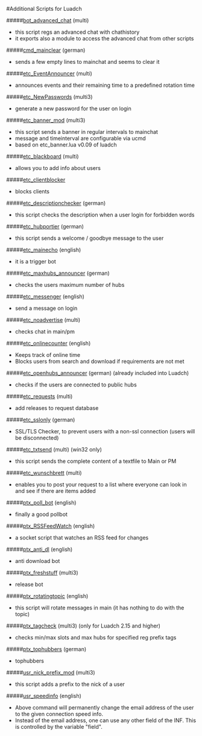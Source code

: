 #Additional Scripts for Luadch

#####[bot_advanced_chat](https://github.com/luadch/scripts/tree/master/zip) (multi)
 - this script regs an advanced chat with chathistory
 - it exports also a module to access the advanced chat from other scripts

#####[cmd_mainclear](https://github.com/luadch/scripts/tree/master/zip) (german)
- sends a few empty lines to mainchat and seems to clear it

#####[etc_EventAnnouncer](https://github.com/luadch/scripts/tree/master/zip) (multi)
- announces events and their remaining time to a predefined rotation time

#####[etc_NewPasswords](https://github.com/luadch/scripts/tree/master/zip) (multi3)
- generate a new password for the user on login

#####[etc_banner_mod](https://github.com/luadch/scripts/tree/master/zip) (multi3)
- this script sends a banner in regular intervals to mainchat
- message and timeinterval are configurable via ucmd
- based on etc_banner.lua v0.09 of luadch

#####[etc_blackboard](https://github.com/luadch/scripts/tree/master/zip) (multi)
- allows you to add info about users

#####[etc_clientblocker](https://github.com/luadch/scripts/tree/master/zip)
- blocks clients

#####[etc_descriptionchecker](https://github.com/luadch/scripts/tree/master/zip) (german)
- this script checks the description when a user login for forbidden words

#####[etc_hubportier](https://github.com/luadch/scripts/tree/master/zip) (german)
- this script sends a welcome / goodbye message to the user

#####[etc_mainecho](https://github.com/luadch/scripts/tree/master/zip) (english)
- it is a trigger bot

#####[etc_maxhubs_announcer](https://github.com/luadch/scripts/tree/master/zip) (german)
- checks the users maximum number of hubs

#####[etc_messenger](https://github.com/luadch/scripts/tree/master/zip) (english)
- send a message on login

#####[etc_noadvertise](https://github.com/luadch/scripts/tree/master/zip) (multi)
- checks chat in main/pm

#####[etc_onlinecounter](https://github.com/luadch/scripts/tree/master/zip) (english)
- Keeps track of online time
- Blocks users from search and download if requirements are not met

#####[etc_openhubs_announcer](https://github.com/luadch/scripts/tree/master/zip) (german) (already included into Luadch)
- checks if the users are connected to public hubs

#####[etc_requests](https://github.com/luadch/scripts/tree/master/zip) (multi)
- add releases to request database

#####[etc_sslonly](https://github.com/luadch/scripts/tree/master/zip) (german)
- SSL/TLS Checker, to prevent users with a non-ssl connection (users will be disconnected)

#####[etc_txtsend](https://github.com/luadch/scripts/tree/master/zip) (multi) (win32 only)
- this script sends the complete content of a textfile to Main or PM

#####[etc_wunschbrett](https://github.com/luadch/scripts/tree/master/zip) (multi)
- enables you to post your request to a list where everyone can look in and see if there are items added

#####[ptx_poll_bot](https://github.com/luadch/scripts/tree/master/zip) (english)
- finally a good pollbot

#####[ptx_RSSFeedWatch](https://github.com/luadch/scripts/tree/master/zip) (english)
- a socket script that watches an RSS feed for changes

#####[ptx_anti_dl](https://github.com/luadch/scripts/tree/master/zip) (english)
- anti download bot

#####[ptx_freshstuff](https://github.com/luadch/scripts/tree/master/zip) (multi3)
- release bot

#####[ptx_rotatingtopic](https://github.com/luadch/scripts/tree/master/zip) (english)
- this script will rotate messages in main (it has nothing to do with the topic)

#####[ptx_tagcheck](https://github.com/luadch/scripts/tree/master/zip) (multi3) (only for Luadch 2.15 and higher)
- checks min/max slots and max hubs for specified reg prefix tags

#####[ptx_tophubbers](https://github.com/luadch/scripts/tree/master/zip) (german)
- tophubbers

#####[usr_nick_prefix_mod](https://github.com/luadch/scripts/tree/master/zip) (multi3)
- this script adds a prefix to the nick of a user

#####[usr_speedinfo](https://github.com/luadch/scripts/tree/master/zip) (english)
- Above command will permanently change the email address of the user to the given connection speed info.
- Instead of the email address, one can use any other field of the INF. This is controlled by the variable "field".
